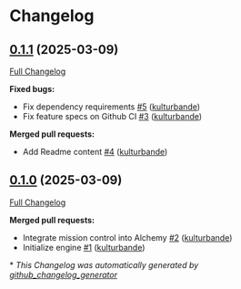 # Changelog

## [0.1.1](https://github.com/sitediver/alchemy-mission_control-jobs/tree/0.1.1) (2025-03-09)

[Full Changelog](https://github.com/sitediver/alchemy-mission_control-jobs/compare/0.1.0...0.1.1)

**Fixed bugs:**

- Fix dependency requirements [\#5](https://github.com/sitediver/alchemy-mission_control-jobs/pull/5) ([kulturbande](https://github.com/kulturbande))
- Fix feature specs on Github CI [\#3](https://github.com/sitediver/alchemy-mission_control-jobs/pull/3) ([kulturbande](https://github.com/kulturbande))

**Merged pull requests:**

- Add Readme content [\#4](https://github.com/sitediver/alchemy-mission_control-jobs/pull/4) ([kulturbande](https://github.com/kulturbande))

## [0.1.0](https://github.com/sitediver/alchemy-mission_control-jobs/tree/0.1.0) (2025-03-09)

[Full Changelog](https://github.com/sitediver/alchemy-mission_control-jobs/compare/d9649bf041e53f340be1914580f03b5206a9d731...0.1.0)

**Merged pull requests:**

- Integrate mission control into Alchemy [\#2](https://github.com/sitediver/alchemy-mission_control-jobs/pull/2) ([kulturbande](https://github.com/kulturbande))
- Initialize engine [\#1](https://github.com/sitediver/alchemy-mission_control-jobs/pull/1) ([kulturbande](https://github.com/kulturbande))



\* *This Changelog was automatically generated by [github_changelog_generator](https://github.com/github-changelog-generator/github-changelog-generator)*
